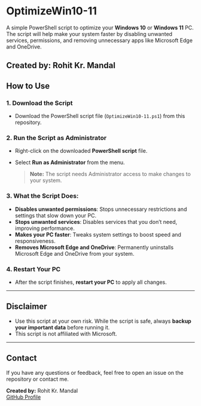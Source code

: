 # OptimizeWin10-11
A simple PowerShell script to optimize your **Windows 10** or **Windows 11** PC. The script will help make your system faster by disabling unwanted services, permissions, and removing unnecessary apps like Microsoft Edge and OneDrive.

**Created by:** Rohit Kr. Mandal
---
## How to Use

### 1. Download the Script
- Download the PowerShell script file (`OptimizeWin10-11.ps1`) from this repository.

### 2. Run the Script as Administrator
- Right-click on the downloaded **PowerShell script** file.
- Select **Run as Administrator** from the menu.
  
  > **Note:** The script needs Administrator access to make changes to your system.

### 3. What the Script Does:
- **Disables unwanted permissions**: Stops unnecessary restrictions and settings that slow down your PC.
- **Stops unwanted services**: Disables services that you don’t need, improving performance.
- **Makes your PC faster**: Tweaks system settings to boost speed and responsiveness.
- **Removes Microsoft Edge and OneDrive**: Permanently uninstalls Microsoft Edge and OneDrive from your system.

### 4. Restart Your PC
- After the script finishes, **restart your PC** to apply all changes.

---

## Disclaimer
- Use this script at your own risk. While the script is safe, always **backup your important data** before running it.
- This script is not affiliated with Microsoft.

---

## Contact

If you have any questions or feedback, feel free to open an issue on the repository or contact me.

**Created by:** Rohit Kr. Mandal  
[GitHub Profile](https://github.com/rohitmandal5984@gmail.com)
